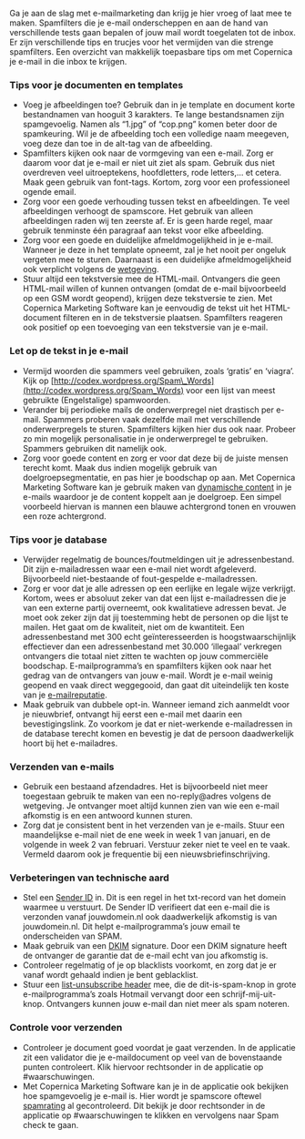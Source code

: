 Ga je aan de slag met e-mailmarketing dan krijg je hier vroeg of laat
mee te maken. Spamfilters die je e-mail onderscheppen en aan de hand van
verschillende tests gaan bepalen of jouw mail wordt toegelaten tot de
inbox. Er zijn verschillende tips en trucjes voor het vermijden van die
strenge spamfilters. Een overzicht van makkelijk toepasbare tips om met
Copernica je e-mail in die inbox te krijgen.

### Tips voor je documenten en templates

-   Voeg je afbeeldingen toe? Gebruik dan in je template en document
    korte bestandnamen van hooguit 3 karakters. Te lange bestandsnamen
    zijn spamgevoelig. Namen als “1.jpg” of “cop.png” komen beter door
    de spamkeuring. Wil je de afbeelding toch een volledige naam
    meegeven, voeg deze dan toe in de alt-tag van de afbeelding.
-   Spamfilters kijken ook naar de vormgeving van een e-mail. Zorg er
    daarom voor dat je e-mail er niet uit ziet als spam. Gebruik dus
    niet overdreven veel uitroeptekens, hoofdletters, rode letters,… et
    cetera. Maak geen gebruik van font-tags. Kortom, zorg voor een
    professioneel ogende email.
-   Zorg voor een goede verhouding tussen tekst en afbeeldingen. Te veel
    afbeeldingen verhoogt de spamscore. Het gebruik van alleen
    afbeeldingen raden wij ten zeerste af. Er is geen harde regel, maar
    gebruik tenminste één paragraaf aan tekst voor elke afbeelding.
-   Zorg voor een goede en duidelijke afmeldmogelijkheid in je e-mail.
    Wanneer je deze in het template opneemt, zal je het nooit per
    ongeluk vergeten mee te sturen. Daarnaast is een duidelijke
    afmeldmogelijkheid ook verplicht volgens de
    [wetgeving](http://www.copernica.com/nl/ondersteuning/wetgeving).
-   Stuur altijd een tekstversie mee de HTML-mail. Ontvangers die geen
    HTML-mail willen of kunnen ontvangen (omdat de e-mail bijvoorbeeld
    op een GSM wordt geopend), krijgen deze tekstversie te zien. Met
    Copernica Marketing Software kan je eenvoudig de tekst uit het
    HTML-document filteren en in de tekstversie plaatsen. Spamfilters
    reageren ook positief op een toevoeging van een tekstversie van je
    e-mail.

### Let op de tekst in je e-mail

-   Vermijd woorden die spammers veel gebruiken, zoals ‘gratis’ en
    ‘viagra’. Kijk op
    [http://codex.wordpress.org/Spam\_Words](http://codex.wordpress.org/Spam_Words)
    voor een lijst van meest gebruikte (Engelstalige) spamwoorden.
-   Verander bij periodieke mails de onderwerpregel niet drastisch per
    e-mail. Spammers proberen vaak dezelfde mail met verschillende
    onderwerpregels te sturen. Spamfilters kijken hier dus ook naar.
    Probeer zo min mogelijk personalisatie in je onderwerpregel te
    gebruiken. Spammers gebruiken dit namelijk ook.
-   Zorg voor goede content en zorg er voor dat deze bij de juiste
    mensen terecht komt. Maak dus indien mogelijk gebruik van
    doelgroepsegmentatie, en pas hier je boodschap op aan. Met Copernica
    Marketing Software kan je gebruik maken van [dynamische
    content](http://www.copernica.com/nl/over-ons/nieuws/dynamische-content-varieer-de-inhoud-van-je-campagnes)
    in je e-mails waardoor je de content koppelt aan je doelgroep. Een
    simpel voorbeeld hiervan is mannen een blauwe achtergrond tonen en
    vrouwen een roze achtergrond.

### Tips voor je database

-   Verwijder regelmatig de bounces/foutmeldingen uit je
    adressenbestand. Dit zijn e-mailadressen waar een e-mail niet wordt
    afgeleverd. Bijvoorbeeld niet-bestaande of fout-gespelde
    e-mailadressen.
-   Zorg er voor dat je alle adressen op een eerlijke en legale wijze
    verkrijgt. Kortom, wees er absoluut zeker van dat een lijst
    e-mailadressen die je van een externe partij overneemt, ook
    kwalitatieve adressen bevat. Je moet ook zeker zijn dat jij
    toestemming hebt de personen op die lijst te mailen. Het gaat om de
    kwaliteit, niet om de kwantiteit. Een adressenbestand met 300 echt
    geïnteresseerden is hoogstwaarschijnlijk effectiever dan een
    adressenbestand met 30.000 ‘illegaal’ verkregen ontvangers die
    totaal niet zitten te wachten op jouw commerciële boodschap.
    E-mailprogramma’s en spamfilters kijken ook naar het gedrag van de
    ontvangers van jouw e-mail. Wordt je e-mail weinig geopend en vaak
    direct weggegooid, dan gaat dit uiteindelijk ten koste van je
    [e-mailreputatie](http://www.copernica.com/nl/over-ons/nieuws/e-mailreputatie-hoe-bouw-je-dit-op).
-   Maak gebruik van dubbele opt-in. Wanneer iemand zich aanmeldt voor
    je nieuwbrief, ontvangt hij eerst een e-mail met daarin een
    bevestigingslink. Zo voorkom je dat er niet-werkende e-mailadressen
    in de database terecht komen en bevestig je dat de persoon
    daadwerkelijk hoort bij het e-mailadres.

### Verzenden van e-mails

-   Gebruik een bestaand afzendadres. Het is bijvoorbeeld niet meer
    toegestaan gebruik te maken van een no-reply@adres volgens de
    wetgeving. Je ontvanger moet altijd kunnen zien van wie een e-mail
    afkomstig is en een antwoord kunnen sturen.
-   Zorg dat je consistent bent in het verzenden van je e-mails. Stuur
    een maandelijkse e-mail niet de ene week in week 1 van januari, en
    de volgende in week 2 van februari. Verstuur zeker niet te veel en
    te vaak. Vermeld daarom ook je frequentie bij een
    nieuwsbriefinschrijving.

### Verbeteringen van technische aard

-   Stel een [Sender
    ID](http://www.copernica.com/nl/over-ons/nieuws/sender-id-hoe-werkt-het-precies)
    in. Dit is een regel in het txt-record van het domein waarmee u
    verstuurt. De Sender ID verifieert dat een e-mail die is verzonden
    vanaf jouwdomein.nl ook daadwerkelijk afkomstig is van
    jouwdomein.nl. Dit helpt e-mailprogramma’s jouw email te
    onderscheiden van SPAM.
-   Maak gebruik van een
    [DKIM](http://www.copernica.com/nl/over-ons/nieuws/dkim-domainkey-identified-mail)
    signature. Door een DKIM signature heeft de ontvanger de garantie
    dat de e-mail echt van jou afkomstig is.
-   Controleer regelmatig of je op blacklists voorkomt, en zorg dat je
    er vanaf wordt gehaald indien je bent geblacklist.
-   Stuur een [list-unsubscribe
    header](http://www.copernica.com/nl/over-ons/nieuws/list-unsubscribe-header-een-reputatieverbeterende-e-mailheader)
    mee, die de dit-is-spam-knop in grote e-mailprogramma’s zoals
    Hotmail vervangt door een schrijf-mij-uit-knop. Ontvangers kunnen
    jouw e-mail dan niet meer als spam noteren.

### Controle voor verzenden

-   Controleer je document goed voordat je gaat verzenden. In de
    applicatie zit een validator die je e-maildocument op veel van de
    bovenstaande punten controleert. Klik hiervoor rechtsonder in de
    applicatie op \#waarschuwingen.
-   Met Copernica Marketing Software kan je in de applicatie ook
    bekijken hoe spamgevoelig je e-mail is. Hier wordt je spamscore
    oftewel
    [spamrating](http://www.copernica.com/nl/over-ons/nieuws/verlaag-je-spamrating-enkele-aandachtspunten)
    al gecontroleerd. Dit bekijk je door rechtsonder in de applicatie op
    \#waarschuwingen te klikken en vervolgens naar Spam check te gaan.

